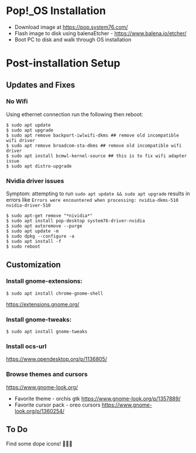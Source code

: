 # Pop!_OS Installation 
* Download image at https://pop.system76.com/
* Flash image to disk using balenaEtcher - https://www.balena.io/etcher/
* Boot PC to disk and walk through OS installation

# Post-installation Setup
## Updates and Fixes
### No Wifi
Using ethernet connection run the following then reboot:

    $ sudo apt update
    $ sudo apt upgrade
    $ sudo apt remove backport-iwlwifi-dkms ## remove old incompatible wifi driver
    $ sudo apt remove broadcom-sta-dkms ## remove old incompatible wifi driver
    $ sudo apt install bcmwl-kernel-source ## this is to fix wifi adapter issue
    $ sudo apt distro-upgrade
### Nvidia driver issues
Symptom: attempting to run `sudo apt update && sudo apt upgrade` results in errors like `Errors were encountered when processing: nvidia-dkms-510
 nvidia-driver-510`

    $ sudo apt-get remove "*nividia*"
    $ sudo apt install pop-desktop system76-driver-nvidia
    $ sudo apt autoremove --purge
    $ sudo apt update -m
    $ sudo dpkg --configure -a
    $ sudo apt install -f
    $ sudo reboot
## Customization
### Install gnome-extensions:

    $ sudo apt install chrome-gnome-shell
https://extensions.gnome.org/

### Install gnome-tweaks:

    $ sudo apt install gnome-tweaks
    
### Install ocs-url
https://www.opendesktop.org/p/1136805/

### Browse themes and cursors
https://www.gnome-look.org/
* Favorite theme - orchis gtk https://www.gnome-look.org/p/1357889/
* Favorite cursor pack - oreo cursors https://www.gnome-look.org/p/1360254/

## To Do
Find some dope icons! 🤘🤘🤘
